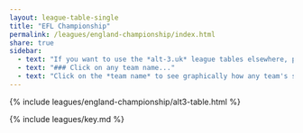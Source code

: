 ```yaml
---
layout: league-table-single
title: "EFL Championship"
permalink: /leagues/england-championship/index.html
share: true
sidebar:
  - text: "If you want to use the *alt-3.uk* league tables elsewhere, please be sure to read the [License and Disclaimer](/about/license) page first."
  - text: "### Click on any team name..."
  - text: "Click on the *team name* to see graphically how any team's schedule strength evolves through the season."
---
```


{% include leagues/england-championship/alt3-table.html %}

{% include leagues/key.md %}

